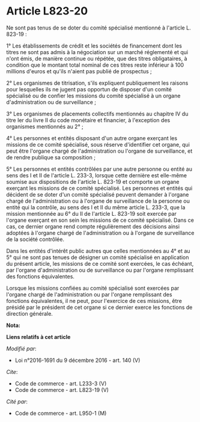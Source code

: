 # Article L823-20

Ne sont pas tenus de se doter du comité spécialisé mentionné à l'article L. 823-19 : 

1° Les établissements de crédit et les sociétés de financement dont les titres ne sont pas admis à la négociation sur un
marché réglementé et qui n'ont émis, de manière continue ou répétée, que des titres obligataires, à condition que le montant
total nominal de ces titres reste inférieur à 100 millions d'euros et qu'ils n'aient pas publié de prospectus ; 

2° Les organismes de titrisation, s'ils expliquent publiquement les raisons pour lesquelles ils ne jugent pas opportun de
disposer d'un comité spécialisé ou de confier les missions du comité spécialisé à un organe d'administration ou de
surveillance ; 

3° Les organismes de placements collectifs mentionnés au chapitre IV du titre Ier du livre II du code monétaire et financier,
à l'exception des organismes mentionnés au 2° ; 

4° Les personnes et entités disposant d'un autre organe exerçant les missions de ce comité spécialisé, sous réserve
d'identifier cet organe, qui peut être l'organe chargé de l'administration ou l'organe de surveillance, et de rendre publique
sa composition ; 

5° Les personnes et entités contrôlées par une autre personne ou entité au sens des I et II de l'article L. 233-3, lorsque
cette dernière est elle-même soumise aux dispositions de l'article L. 823-19 et comporte un organe exerçant les missions de
ce comité spécialisé. Les personnes et entités qui décident de se doter d'un comité spécialisé peuvent demander à l'organe
chargé de l'administration ou à l'organe de surveillance de la personne ou entité qui la contrôle, au sens des I et II du
même article L. 233-3, que la mission mentionnée au 6° du II de l'article L. 823-19 soit exercée par l'organe exerçant en son
sein les missions de ce comité spécialisé. Dans ce cas, ce dernier organe rend compte régulièrement des décisions ainsi
adoptées à l'organe chargé de l'administration ou à l'organe de surveillance de la société contrôlée. 

Dans les entités d'intérêt public autres que celles mentionnées au 4° et au 5° qui ne sont pas tenues de désigner un comité
spécialisé en application du présent article, les missions de ce comité sont exercées, le cas échéant, par l'organe
d'administration ou de surveillance ou par l'organe remplissant des fonctions équivalentes. 

Lorsque les missions confiées au comité spécialisé sont exercées par l'organe chargé de l'administration ou par l'organe
remplissant des fonctions équivalentes, il ne peut, pour l'exercice de ces missions, être présidé par le président de cet
organe si ce dernier exerce les fonctions de direction générale.

**Nota:**



**Liens relatifs à cet article**

_Modifié par_:

  - Loi n°2016-1691 du 9 décembre 2016 - art. 140 (V)

_Cite_:

  - Code de commerce - art. L233-3 (V)
  - Code de commerce - art. L823-19 (V)

_Cité par_:

  - Code de commerce - art. L950-1 (M)
